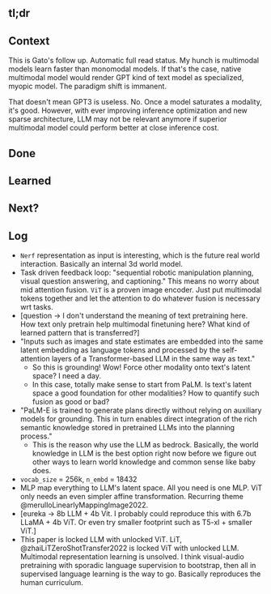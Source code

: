 ## tl;dr

## Context
This is Gato's follow up. Automatic full read status. My hunch is multimodal models learn faster than monomodal models. If that's the case, native multimodal model would render GPT kind of text model as specialized, myopic model. The paradigm shift is immanent. 

That doesn't mean GPT3 is useless. No. Once a model saturates a modality, it's good. However, with ever improving inference optimization and new sparse architecture, LLM may not be relevant anymore if superior multimodal model could perform better at close inference cost. 

## Done

## Learned

## Next?

## Log
- `Nerf` representation as input is interesting, which is the future real world interaction. Basically an internal 3d world model.
- Task driven feedback loop: "sequential robotic manipulation planning, visual question answering, and captioning." This means no worry about mid attention fusion. `ViT` is a proven image encoder. Just put multimodal tokens together and let the attention to do whatever fusion is necessary wrt tasks. 
- [question -> I don't understand the meaning of text pretraining here. How text only pretrain help multimodal finetuning here? What kind of learned pattern that is transferred?]
- "Inputs such as images and state estimates are embedded into the same latent embedding as language tokens and processed by the self-attention layers of a Transformer-based LLM in the same way as text."
    - So this is grounding! Wow! Force other modality onto text's latent space? I need a day. 
    - In this case, totally make sense to start from PaLM. Is text's latent space a good foundation for other modalities? How to quantify such fusion as good or bad?
- "PaLM-E is trained to generate plans directly without relying on auxiliary models for grounding. This in turn enables direct integration of the rich semantic knowledge stored in pretrained LLMs into the planning process."
    - This is the reason why use the LLM as bedrock. Basically, the world knowledge in LLM is the best option right now before we figure out other ways to learn world knowledge and common sense like baby does.
- `vocab_size` = 256k, `n_embd` = 18432
- MLP map everything to LLM's latent space. All you need is one MLP. ViT only needs an even simpler affine transformation. Recurring theme @merulloLinearlyMappingImage2022. 
- [eureka -> 8b LLM + 4b Vit. I probably could reproduce this with 6.7b LLaMA + 4b ViT. Or even try smaller footprint such as T5-xl + smaller ViT.]
- This paper is locked LLM with unlocked ViT. LiT, @zhaiLiTZeroShotTransfer2022 is locked ViT with unlocked LLM. Multimodal representation learning is unsolved. I think visual-audio pretraining with sporadic language supervision to bootstrap, then all in supervised language learning is the way to go. Basically reproduces the human curriculum.